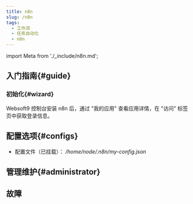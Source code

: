 ```yaml
---
title: n8n
slug: /n8n
tags:
  - 工作流
  - 任务自动化
  - n8n
---
```


import Meta from './_include/n8n.md';

<Meta name="meta" />

## 入门指南{#guide}

### 初始化{#wizard}

Websoft9 控制台安装 n8n 后，通过 "我的应用" 查看应用详情，在 "访问" 标签页中获取登录信息。  

## 配置选项{#configs}

- 配置文件（已挂载）：  */home/node/.n8n/my-config.json*

## 管理维护{#administrator}


## 故障